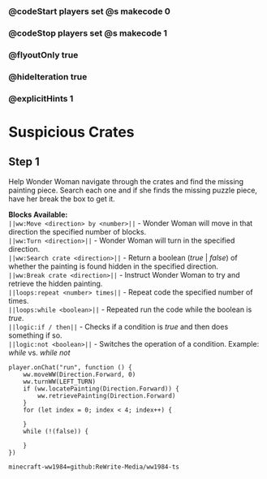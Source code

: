 ### @codeStart players set @s makecode 0
### @codeStop players set @s makecode 1

### @flyoutOnly true
### @hideIteration true 
### @explicitHints 1

# Suspicious Crates

## Step 1
Help Wonder Woman navigate through the crates and find the missing painting piece. Search each one and if she finds the missing puzzle piece, have her break the box to get it.

**Blocks Available:**  
``||ww:Move <direction> by <number>||`` - Wonder Woman will move in that direction the specified number of blocks.  
``||ww:Turn <direction>||`` - Wonder Woman will turn in the specified direction.  
``||ww:Search crate <direction>||`` - Return a boolean (*true* | *false*) of whether the painting is found hidden in the specified direction.  
``||ww:Break crate <direction>||`` - Instruct Wonder Woman to try and retrieve the hidden painting.  
``||loops:repeat <number> times||`` - Repeat code the specified number of times.  
``||loops:while <boolean>||`` - Repeated run the code while the boolean is *true*.  
``||logic:if / then||`` - Checks if a condition is *true* and then does something if so.  
``||logic:not <boolean>||`` - Switches the operation of a condition. Example: *while <true>* vs. *while not <true>*  

```ghost
player.onChat("run", function () {
    ww.moveWW(Direction.Forward, 0)
    ww.turnWW(LEFT_TURN)
    if (ww.locatePainting(Direction.Forward)) {
        ww.retrievePainting(Direction.Forward)
    }
    for (let index = 0; index < 4; index++) {
        
    }
    while (!(false)) {
        
    }	
})
```
```package
minecraft-ww1984=github:ReWrite-Media/ww1984-ts
```